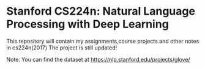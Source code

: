 # Stanford CS224n: Natural Language Processing with Deep Learning
  This repository will contain my assignments,course projects and other notes in cs224n(2017)
  The project is still updated!
  
  Note: You can find the dataset at https://nlp.stanford.edu/projects/glove/
